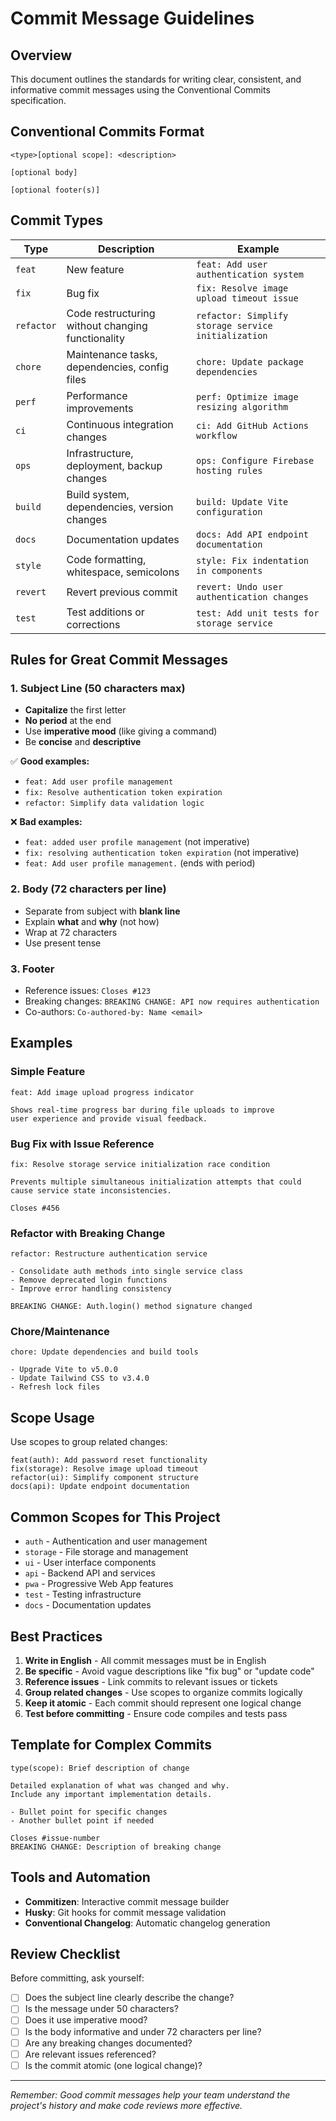 # Commit Message Guidelines

## Overview
This document outlines the standards for writing clear, consistent, and informative commit messages using the Conventional Commits specification.

## Conventional Commits Format

```
<type>[optional scope]: <description>

[optional body]

[optional footer(s)]
```

## Commit Types

| Type | Description | Example |
|------|-------------|---------|
| `feat` | New feature | `feat: Add user authentication system` |
| `fix` | Bug fix | `fix: Resolve image upload timeout issue` |
| `refactor` | Code restructuring without changing functionality | `refactor: Simplify storage service initialization` |
| `chore` | Maintenance tasks, dependencies, config files | `chore: Update package dependencies` |
| `perf` | Performance improvements | `perf: Optimize image resizing algorithm` |
| `ci` | Continuous integration changes | `ci: Add GitHub Actions workflow` |
| `ops` | Infrastructure, deployment, backup changes | `ops: Configure Firebase hosting rules` |
| `build` | Build system, dependencies, version changes | `build: Update Vite configuration` |
| `docs` | Documentation updates | `docs: Add API endpoint documentation` |
| `style` | Code formatting, whitespace, semicolons | `style: Fix indentation in components` |
| `revert` | Revert previous commit | `revert: Undo user authentication changes` |
| `test` | Test additions or corrections | `test: Add unit tests for storage service` |

## Rules for Great Commit Messages

### 1. Subject Line (50 characters max)
- **Capitalize** the first letter
- **No period** at the end
- Use **imperative mood** (like giving a command)
- Be **concise** and **descriptive**

✅ **Good examples:**
- `feat: Add user profile management`
- `fix: Resolve authentication token expiration`
- `refactor: Simplify data validation logic`

❌ **Bad examples:**
- `feat: added user profile management` (not imperative)
- `fix: resolving authentication token expiration` (not imperative)
- `feat: Add user profile management.` (ends with period)

### 2. Body (72 characters per line)
- Separate from subject with **blank line**
- Explain **what** and **why** (not how)
- Wrap at 72 characters
- Use present tense

### 3. Footer
- Reference issues: `Closes #123`
- Breaking changes: `BREAKING CHANGE: API now requires authentication`
- Co-authors: `Co-authored-by: Name <email>`

## Examples

### Simple Feature
```
feat: Add image upload progress indicator

Shows real-time progress bar during file uploads to improve
user experience and provide visual feedback.
```

### Bug Fix with Issue Reference
```
fix: Resolve storage service initialization race condition

Prevents multiple simultaneous initialization attempts that could
cause service state inconsistencies.

Closes #456
```

### Refactor with Breaking Change
```
refactor: Restructure authentication service

- Consolidate auth methods into single service class
- Remove deprecated login functions
- Improve error handling consistency

BREAKING CHANGE: Auth.login() method signature changed
```

### Chore/Maintenance
```
chore: Update dependencies and build tools

- Upgrade Vite to v5.0.0
- Update Tailwind CSS to v3.4.0
- Refresh lock files
```

## Scope Usage

Use scopes to group related changes:

```
feat(auth): Add password reset functionality
fix(storage): Resolve image upload timeout
refactor(ui): Simplify component structure
docs(api): Update endpoint documentation
```

## Common Scopes for This Project

- `auth` - Authentication and user management
- `storage` - File storage and management
- `ui` - User interface components
- `api` - Backend API and services
- `pwa` - Progressive Web App features
- `test` - Testing infrastructure
- `docs` - Documentation updates

## Best Practices

1. **Write in English** - All commit messages must be in English
2. **Be specific** - Avoid vague descriptions like "fix bug" or "update code"
3. **Reference issues** - Link commits to relevant issues or tickets
4. **Group related changes** - Use scopes to organize commits logically
5. **Keep it atomic** - Each commit should represent one logical change
6. **Test before committing** - Ensure code compiles and tests pass

## Template for Complex Commits

```
type(scope): Brief description of change

Detailed explanation of what was changed and why.
Include any important implementation details.

- Bullet point for specific changes
- Another bullet point if needed

Closes #issue-number
BREAKING CHANGE: Description of breaking change
```

## Tools and Automation

- **Commitizen**: Interactive commit message builder
- **Husky**: Git hooks for commit message validation
- **Conventional Changelog**: Automatic changelog generation

## Review Checklist

Before committing, ask yourself:
- [ ] Does the subject line clearly describe the change?
- [ ] Is the message under 50 characters?
- [ ] Does it use imperative mood?
- [ ] Is the body informative and under 72 characters per line?
- [ ] Are any breaking changes documented?
- [ ] Are relevant issues referenced?
- [ ] Is the commit atomic (one logical change)?

---

*Remember: Good commit messages help your team understand the project's history and make code reviews more effective.*
